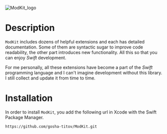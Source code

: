 
![ModKit_logo](https://github.com/gosha-titov/ModKit/assets/108375163/72333f1b-5b54-4295-8f09-37b7dba3a6dc)

# Description

`ModKit` includes dozens of helpful extensions and each has detailed documentation.
Some of them are syntactic sugar to improve code readability, the other part introduces new functionality. 
All this so that you can enjoy *Swift* development. 

For me personally, all these extensions have become a part of the *Swift* programming language 
and I can't imagine development without this library. 
I still collect and update it from time to time.


# Installation

In order to install `ModKit`, you add the following url in Xcode with the Swift Package Manager.
<br> 

```
https://github.com/gosha-titov/ModKit.git
```
